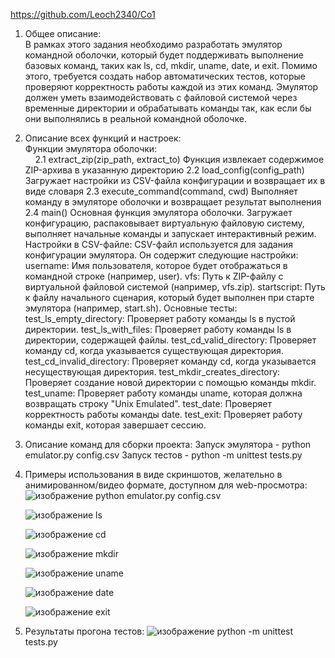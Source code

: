 https://github.com/Leoch2340/Co1

1. Общее описание:
&nbsp;&nbsp;&nbsp;&nbsp; <br/> В рамках этого задания необходимо разработать эмулятор командной оболочки, который будет поддерживать выполнение базовых команд, таких как ls, cd, mkdir, uname, date, и exit. Помимо этого, требуется создать набор автоматических тестов, которые проверяют корректность работы каждой из этих команд. Эмулятор должен уметь взаимодействовать с файловой системой через временные директории и обрабатывать команды так, как если бы они выполнялись в реальной командной оболочке.

2. Описание всех функций и настроек: <br/>
   Функции эмулятора оболочки: <br/>
   &nbsp;&nbsp;&nbsp;&nbsp;2.1 extract_zip(zip_path, extract_to)
       Функция извлекает содержимое ZIP-архива в указанную директорию
   2.2 load_config(config_path)
       Загружает настройки из CSV-файла конфигурации и возвращает их в виде словаря
   2.3 execute_command(command, cwd)
       Выполняет команду в эмуляторе оболочки и возвращает результат выполнения
   2.4 main()
       Основная функция эмулятора оболочки. Загружает конфигурацию, распаковывает виртуальную файловую систему, выполняет начальные команды и запускает интерактивный режим.
   Настройки в CSV-файле:
   CSV-файл используется для задания конфигурации эмулятора. Он содержит следующие настройки:
       username: Имя пользователя, которое будет отображаться в командной строке (например, user).
       vfs: Путь к ZIP-файлу с виртуальной файловой системой (например, vfs.zip).
       startscript: Путь к файлу начального сценария, который будет выполнен при старте эмулятора (например, start.sh).
   Основные тесты:
       test_ls_empty_directory: Проверяет работу команды ls в пустой директории.
       test_ls_with_files: Проверяет работу команды ls в директории, содержащей файлы.
       test_cd_valid_directory: Проверяет команду cd, когда указывается существующая директория.
       test_cd_invalid_directory: Проверяет команду cd, когда указывается несуществующая директория.
       test_mkdir_creates_directory: Проверяет создание новой директории с помощью команды mkdir.
       test_uname: Проверяет работу команды uname, которая должна возвращать строку "Unix Emulated".
       test_date: Проверяет корректность работы команды date.
       test_exit: Проверяет работу команды exit, которая завершает сессию.
3. Описание команд для сборки проекта:
   Запуск эмулятора - python emulator.py config.csv
   Запуск тестов - python -m unittest tests.py
4. Примеры использования в виде скриншотов, желательно в анимированном/видео формате, доступном для web-просмотра:
   ![изображение](https://github.com/user-attachments/assets/629925da-e5ee-4b9e-9f2d-9734122af90a)
   python emulator.py config.csv

   ![изображение](https://github.com/user-attachments/assets/60c6501c-94f9-489a-895f-c587d0e7c174)
   ls

   ![изображение](https://github.com/user-attachments/assets/4b4390cd-145d-4914-a0d0-99a94115702c)
   cd

   ![изображение](https://github.com/user-attachments/assets/c1b19f40-bc4b-43a7-9f90-fc13ba5919b6)
   mkdir

   ![изображение](https://github.com/user-attachments/assets/7383a667-88e5-4a9a-b83d-3d309fad5ed0)
   uname

   ![изображение](https://github.com/user-attachments/assets/c8061802-9a2c-4701-89f8-8fdd5e8cac4d)
   date

   ![изображение](https://github.com/user-attachments/assets/2e457672-525e-4afc-a483-fef593ee6b98)
   exit
5. Результаты прогона тестов: 
   ![изображение](https://github.com/user-attachments/assets/bfc6bf8a-d31c-4109-9a17-6da6f6519981)
   python -m unittest tests.py  
